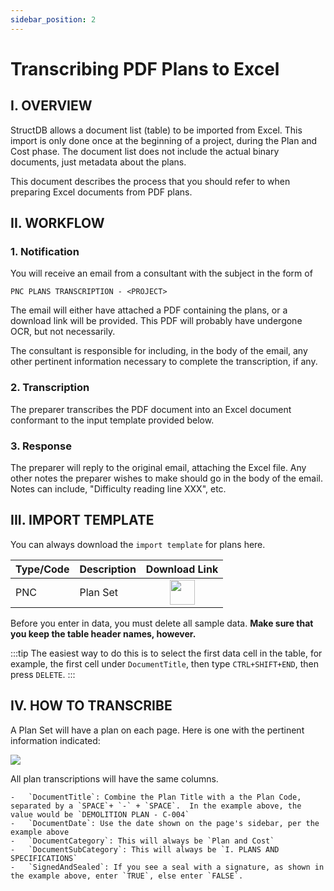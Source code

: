 ```yaml
---
sidebar_position: 2
---
```


# Transcribing PDF Plans to Excel

## I. OVERVIEW

StructDB allows a document list (table) to be imported from Excel. This import is only done once at the beginning of a project, during the Plan and Cost phase. The document list does not include the actual binary documents, just metadata about the plans.

This document describes the process that you should refer to when preparing Excel documents from PDF plans.

## II. WORKFLOW

### 1. Notification

You will receive an email from a consultant with the subject in the form of

`PNC PLANS TRANSCRIPTION - <PROJECT>`

The email will either have attached a PDF containing the plans, or a download link will be provided. This PDF will probably have undergone OCR, but not necessarily.

The consultant is responsible for including, in the body of the email, any other pertinent information necessary to complete the transcription, if any.

### 2. Transcription

The preparer transcribes the PDF document into an Excel document conformant to the input template provided below.

### 3. Response

The preparer will reply to the original email, attaching the Excel file. Any other notes the preparer wishes to make should go in the body of the email. Notes can include, "Difficulty reading line XXX", etc.

## III. IMPORT TEMPLATE

You can always download the `import template` for plans here.

| Type/Code | Description |                                                  Download Link                                                   |
| :-------- | :---------- | :--------------------------------------------------------------------------------------------------------------: |
| PNC       | Plan Set    | <a href="/excel/import-template-plans.xlsx" download><img src="/img/dataentry/xlsx-icon.png" height="40px"/></a> |

Before you enter in data, you must delete all sample data. **Make sure that you keep the table header names, however.**

:::tip
The easiest way to do this is to select the first data cell in the table, for example, the first cell under `DocumentTitle`, then type `CTRL+SHIFT+END`, then press `DELETE`.
:::

## IV. HOW TO TRANSCRIBE

A Plan Set will have a plan on each page. Here is one with the pertinent information indicated:

<img src="/img/dataentry/plan-key-items.png" />

All plan transcriptions will have the same columns.

    -   `DocumentTitle`: Combine the Plan Title with a the Plan Code, separated by a `SPACE`+ `-` + `SPACE`.  In the example above, the value would be `DEMOLITION PLAN - C-004`
    -   `DocumentDate`: Use the date shown on the page's sidebar, per the example above
    -   `DocumentCategory`: This will always be `Plan and Cost`
    -   `DocumentSubCategory`: This will always be `I. PLANS AND SPECIFICATIONS`
    -   `SignedAndSealed`: If you see a seal with a signature, as shown in the example above, enter `TRUE`, else enter `FALSE`.
